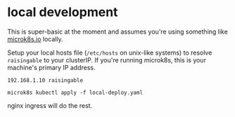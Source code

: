 # local development

This is super-basic at the moment and assumes you're using something like [microk8s.io](https://microk8s.io) locally.

Setup your local hosts file (`/etc/hosts` on unix-like systems) to resolve `raisingable` to your clusterIP. If you're running microk8s, this is your machine's primary IP address.

```
192.168.1.10 raisingable
```

```
microk8s kubectl apply -f local-deploy.yaml
```

nginx ingress will do the rest.